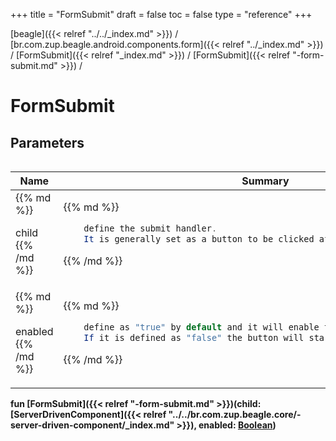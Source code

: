 +++
title = "FormSubmit"
draft = false
toc = false
type = "reference"
+++

[beagle]({{< relref "../../_index.md" >}}) / [br.com.zup.beagle.android.components.form]({{< relref "../_index.md" >}}) / [FormSubmit]({{< relref "_index.md" >}}) / [FormSubmit]({{< relref "-form-submit.md" >}}) / 



# FormSubmit  


## Parameters  
<table>
  
  
<table>
  
<thead>
<tr>
<th>
Name  
</th>
<th>
Summary  
</th>
  
</tr>
</thead>
<tbody>
<tr>
<td>
{{% md %}}

child
{{% /md %}}
</td>
<td>
{{% md %}}

```java
    define the submit handler.
    It is generally set as a button to be clicked after a form is filled up.
```

{{% /md %}}
</td>
</tr>

<tr>
<td>
{{% md %}}

enabled
{{% /md %}}
</td>
<td>
{{% md %}}



```java
    define as "true" by default and it will enable the button to be clicked on.
    If it is defined as "false" the button will start as "disabled"
```



{{% /md %}}
</td>
</tr>

</tbody>
</table>
  
</table>
  
  
<b><b>fun [FormSubmit]({{< relref "-form-submit.md" >}})(child: [ServerDrivenComponent]({{< relref "../../br.com.zup.beagle.core/-server-driven-component/_index.md" >}}), enabled: [Boolean](https://kotlinlang.org/api/latest/jvm/stdlib/kotlin/-boolean/index.html))</b></b>  




